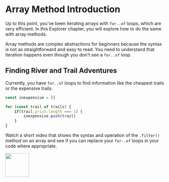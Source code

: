 # Array Method Introduction

Up to this point, you've been iterating arrays with `for..of` loops, which are very efficient. In this Explorer chapter, you will explore how to do the same with array methods.

Array methods are complex abstractions for beginners because the syntax is not as straightforward and easy to read. You need to understand that iteration happens even though you don't see a `for..of` loop.

## Finding River and Trail Adventures

Currently, you have `for..of` loops to find information like the cheapest trails or the expensive trails.

```js
const inexpensive = []

for (const trail of trails) {
    if(trail.price.length === 1) {
        inexpensive.push(trail)
    }
}
```

Watch a short video that shows the syntax and operation of the `.filter()` method on an array and see if you can replace your `for..of` loops in your code where appropriate.

[<img src="../../book-0-installations/chapters/images/video-play-icon.gif" height="75rem" />](https://www.youtube.com/watch?v=3LOEGS4qcRM)
